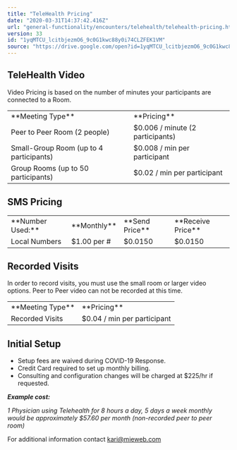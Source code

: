 ```yaml
---
title: "TeleHealth Pricing"
date: "2020-03-31T14:37:42.416Z"
url: "general-functionality/encounters/telehealth/telehealth-pricing.html"
version: 33
id: "1yqMTCU_lcitbjezmO6_9c0G1kwc88y0i74CLZFEK1VM"
source: "https://drive.google.com/open?id=1yqMTCU_lcitbjezmO6_9c0G1kwc88y0i74CLZFEK1VM"
---
```

## TeleHealth Video

Video Pricing is based on the number of minutes your participants are connected to a Room.



<table>
  <tr>
    <td>**Meeting Type**</td>
    <td>**Pricing**</td>
  </tr>
  <tr>
    <td>Peer to Peer Room (2 people)</td>
    <td>$0.006 / minute (2 participants)</td>
  </tr>
  <tr>
    <td>Small-Group Room (up to 4 participants)</td>
    <td>$0.008 / min per participant</td>
  </tr>
  <tr>
    <td>Group Rooms (up to 50 participants)</td>
    <td>$0.02 / min per participant</td>
  </tr>
</table>

## SMS Pricing

<table>
  <tr>
    <td>**Number Used:**</td>
    <td>**Monthly**</td>
    <td>**Send Price**</td>
    <td>**Receive Price**</td>
  </tr>
  <tr>
    <td>Local Numbers</td>
    <td>$1.00 per #</td>
    <td>$0.0150</td>
    <td>$0.0150</td>
  </tr>
</table>

## Recorded Visits

In order to record visits, you must use the small room or larger video options. Peer to Peer video can not be recorded at this time. 



<table>
  <tr>
    <td>**Meeting Type**</td>
    <td>**Pricing**</td>
  </tr>
  <tr>
    <td>Recorded Visits</td>
    <td>$0.04 / min per participant</td>
  </tr>
</table>

## Initial Setup

* Setup fees are waived during COVID-19 Response.
* Credit Card required to set up monthly billing.
* Consulting and configuration changes will be charged at $225/hr if requested.



**_Example cost:_**

*1 Physician using Telehealth for 8 hours a day, 5 days a week monthly would be approximately $57.60 per month (non-recorded peer to peer room)*

For additional information contact [kari@mieweb.com](../../../mailto:kari@mieweb.com)

